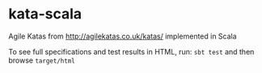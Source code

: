 # kata-scala

Agile Katas from http://agilekatas.co.uk/katas/ implemented in Scala

To see full specifications and test results in HTML, run: `sbt test` and then browse `target/html`
